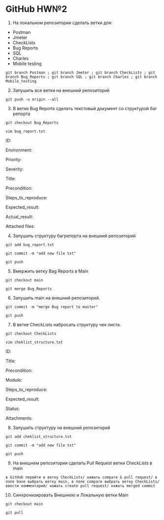 # GitHub HW№2

1. На локальном репозитории сделать ветки для:
- Postman
- Jmeter
- CheckLists
- Bug Reports
- SQL
- Charles
- Mobile testing

```git branch Postman ; git branch Jmeter ; git branch CheckLists ; git branch Bug_Reports ; git branch SQL ; git branch Charles ; git branch Mobile_testing```

2. Запушить все ветки на внешний репозиторий

```git push -u origin --all```

3. В ветке Bug Reports сделать текстовый документ со структурой баг репорта

```git checkout Bug_Reports```

```vim bug_report.txt```

ID:

Environment:

Priority:

Severity:

Title:

Precondition:

Steps_to_reproduce:

Expected_result:

Actual_result:

Attached files:

4. Запушить структуру багрепорта на внешний репозиторий

```git add bug_report.txt```

```git commit -m "add new file txt"```

```git push```

5. Вмержить ветку Bag Reports в Main

```git checkout main```

```git merge Bug_Reports```

6. Запушить main на внешний репозиторий.

```git commit -m "merge Bug report to master"```

```git push```

7. В ветке CheckLists набросать структуру чек листа.

```git checkout CheckLists```

```vim cheklist_structure.txt```

ID:

Title:

Precondition:

Module:

Steps_to_reproduce:

Expected_result:

Status:

Attachments:

8. Запушить структуру на внешний репозиторий

```git add cheklist_structure.txt```

```git commit -m "add new file txt"```

```git push```

9. На внешнем репозитории сделать Pull Request ветки CheckLists в main

```в GitHub перейти в ветку CheckLists/ нажать compare & pull request/ в поле base выбрать ветку main, в поле compare выбрать ветку CheckLists/ ввести комментарий/ нажать create pull request/ нажать merged commit```

10. Синхронизировать Внешнюю и Локальную ветки Main

```git checkout main ```

```git pull```
